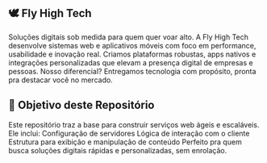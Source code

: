 ## 🕊️ Fly High Tech

Soluções digitais sob medida para quem quer voar alto. A Fly High Tech desenvolve sistemas web e aplicativos móveis com foco em performance, usabilidade e inovação real. Criamos plataformas robustas, apps nativos e integrações personalizadas que elevam a presença digital de empresas e pessoas. Nosso diferencial? Entregamos tecnologia com propósito, pronta pra destacar você no mercado.

## 🎯 Objetivo deste Repositório

Este repositório traz a base para construir serviços web ágeis e escaláveis. Ele inclui: Configuração de servidores Lógica de interação com o cliente Estrutura para exibição e manipulação de conteúdo Perfeito pra quem busca soluções digitais rápidas e personalizadas, sem enrolação.